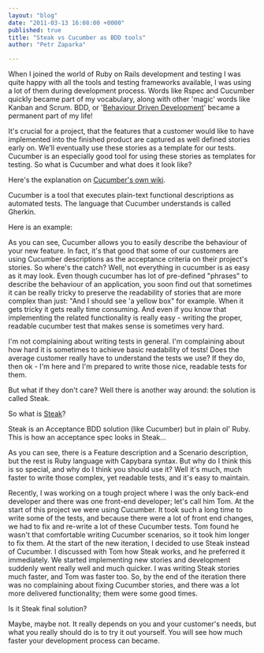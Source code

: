 ```yaml
---
layout: "blog"
date: "2011-03-13 16:08:00 +0000"
published: true
title: "Steak vs Cucumber as BDD tools"
author: "Petr Zaparka"

---
```


<p>When I joined the world of Ruby on Rails development and testing I was quite happy with all the tools and testing frameworks available, I was using a lot of them during development process. Words like Rspec and Cucumber quickly became part of my vocabulary, along with other &#39;magic&#39; words like Kanban and Scrum. BDD, or &#39;<a href="http://en.wikipedia.org/wiki/Behavior_Driven_Development" target="_blank">Behaviour Driven Development</a>&#39;&nbsp;became a permanent part of my life!</p>
<p class="p1">It&#39;s crucial for a project, that the features that a customer would like to have implemented into the finished product are captured as well defined stories early on. We&#39;ll eventually use these stories as a template for our tests. Cucumber is an especially good tool for using these stories as templates for testing. So what is Cucumber and what does it look like?</p>
<p class="p2">Here&#39;s the explanation on <a href="https://github.com/cucumber/cucumber/wiki" target="_blank">Cucumber&#39;s own wiki</a>.</p>
<p class="p2">Cucumber is a tool that executes plain-text functional descriptions as automated tests. The language that Cucumber understands is called Gherkin.</p>
<p class="p2">Here is an example:</p>
<script src="https://gist.github.com/868229.js?file=cucumber_feature.feature"></script><p class="p2">As you can see, Cucumber allows you to easily describe the behaviour of your new feature. In fact, it&#39;s that good that some of our customers are using Cucumber descriptions as the acceptance criteria on their project&#39;s stories. So where&#39;s the catch? Well, not everything in cucumber is as easy as it may look. Even though cucumber has lot of pre-defined &quot;phrases&quot; to describe the behaviour of an application, you soon find out that sometimes it can be really tricky to preserve the readability of stories that are more complex than just: &quot;And I should see &#39;a yellow box&quot; for example. When it gets tricky it gets really time consuming. And even if you know that implementing the related functionality is really easy - writing the proper, readable cucumber test that makes sense is sometimes very hard.</p>
<p class="p2">I&#39;m not complaining about writing tests in general. I&#39;m complaining about how hard it is sometimes to achieve basic readability of tests! Does the average customer really have to understand the tests we use? If they do, then ok - I&#39;m here and I&#39;m prepared to write those nice, readable tests for them.&nbsp;</p>
<p class="p2">But what if they don&#39;t care? Well there is another way around: the solution is called Steak.&nbsp;</p>
<p class="p3"><span class="s2">So what is <a href="https://github.com/cavalle/steak" target="_blank">Steak</a>?</span></p>
<p class="p2">Steak is an Acceptance BDD solution (like Cucumber) but in plain ol&#39; Ruby. This is how an acceptance spec looks in Steak...</p>
<script src="https://gist.github.com/868232.js?file=steak.rb"></script><p class="p2">As you can see, there is a Feature description and a Scenario description, but the rest is Ruby language with Capybara syntax. But why do I think this is so special, and why do I think you should use it? Well it&#39;s much, much faster to write those complex, yet readable tests, and it&#39;s easy to maintain.</p>
<p>Recently, I was working on a tough project where I was the only back-end developer and there was one front-end developer; let&#39;s call him Tom. At the start of this project we were using Cucumber. It took such a long time to write some of the tests, and because there were a lot of front end changes, we had to fix and re-write a lot of these Cucumber tests. Tom found he wasn&#39;t that comfortable writing Cucumber scenarios, so it took him longer to fix them. At the start of the new iteration, I decided to use Steak instead of Cucumber. I discussed with Tom how Steak works, and he preferred it immediately. We started implementing new stories and development suddenly went really well and much quicker. I was writing Steak stories much faster, and Tom was faster too. So, by the end of the iteration there was no complaining about fixing Cucumber stories, and there was a lot more delivered functionality; them were some good times.</p>
<p class="p2">Is it Steak final solution?</p>
<p class="p2">Maybe, maybe not. It really depends on you and your customer&#39;s needs, but what you really should do is to try it out yourself. You will see how much faster your development process can became.</p>

